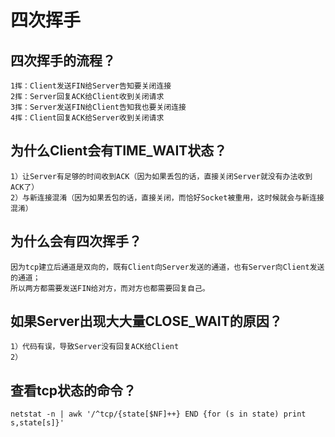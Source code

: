 # 四次挥手
## 四次挥手的流程？
    1挥：Client发送FIN给Server告知要关闭连接
    2挥：Server回复ACK给Client收到关闭请求
    3挥：Server发送FIN给Client告知我也要关闭连接
    4挥：Client回复ACK给Server收到关闭请求

## 为什么Client会有TIME_WAIT状态？
    1）让Server有足够的时间收到ACK（因为如果丢包的话，直接关闭Server就没有办法收到ACK了）
    2）与新连接混淆（因为如果丢包的话，直接关闭，而恰好Socket被重用，这时候就会与新连接混淆）

## 为什么会有四次挥手？
    因为tcp建立后通道是双向的，既有Client向Server发送的通道，也有Server向Client发送的通道；
    所以两方都需要发送FIN给对方，而对方也都需要回复自己。

## 如果Server出现大大量CLOSE_WAIT的原因？
    1）代码有误，导致Server没有回复ACK给Client
    2）

## 查看tcp状态的命令？
    netstat -n | awk '/^tcp/{state[$NF]++} END {for (s in state) print s,state[s]}' 